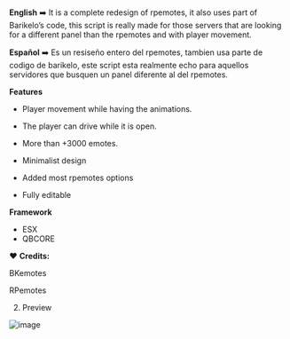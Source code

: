 **English**
:arrow_right: It is a complete redesign of rpemotes, it also uses part of Barikelo’s code, this script is really made for those servers that are looking for a different panel than the rpemotes and with player movement.

**Español**
:arrow_right: Es un resiseño entero del rpemotes, tambien usa parte de codigo de barikelo, este script esta realmente echo para aquellos servidores que busquen un panel diferente al del rpemotes.

**Features**

* Player movement while having the animations.

* The player can drive while it is open.

* More than +3000 emotes.

* Minimalist design

* Added most rpemotes options

* Fully editable

**Framework**

* ESX
* QBCORE


:heart: **Credits:**

BKemotes

RPemotes

2. Preview

![image](https://github.com/AlexRXWindy/alx_emotes/assets/96348049/55ce782e-d2c3-4586-8806-63d51e996bdc)
